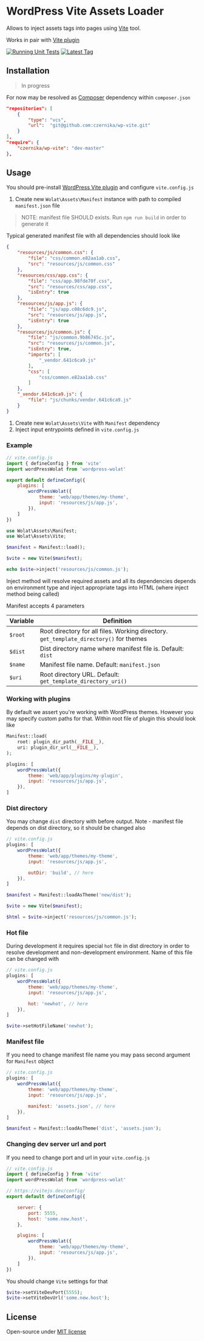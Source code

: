 # WordPress Vite Assets Loader

Allows to inject assets tags into pages using [Vite](https://vitejs.dev/) tool.

Works in pair with [Vite plugin](https://github.com/czernika/wp-vite-plugin)

[![Running Unit Tests](https://github.com/czernika/wp-vite/actions/workflows/tests.yml/badge.svg)](https://github.com/czernika/wp-vite/actions/workflows/tests.yml) [![Latest Tag](https://img.shields.io/github/v/tag/czernika/wp-vite)](https://github.com/czernika/wp-vite/releases)

## Installation

> In progress

For now may be resolved as [Composer](https://getcomposer.org/) dependency within `composer.json`

```json
"repositories": [
    {
        "type": "vcs",
        "url":  "git@github.com:czernika/wp-vite.git"
    }
],
"require": {
    "czernika/wp-vite": "dev-master"
},
```

## Usage

You should pre-install [WordPress Vite plugin](https://github.com/czernika/wp-vite-plugin) and configure `vite.config.js`

1. Create new `Wolat\Assets\Manifest` instance with path to compiled `manifest.json` file

> NOTE: manifest file SHOULD exists. Run `npm run build` in order to generate it

Typical generated manifest file with all dependencies should look like

```json
{
    "resources/js/common.css": {
        "file": "css/common.e82aa1ab.css",
        "src": "resources/js/common.css"
    },
    "resources/css/app.css": {
        "file": "css/app.98fde70f.css",
        "src": "resources/css/app.css",
        "isEntry": true
    },
    "resources/js/app.js": {
        "file": "js/app.c08c6dc9.js",
        "src": "resources/js/app.js",
        "isEntry": true
    },
    "resources/js/common.js": {
        "file": "js/common.9b86745c.js",
        "src": "resources/js/common.js",
        "isEntry": true,
        "imports": [
            "_vendor.641c6ca9.js"
        ],
        "css": [
            "css/common.e82aa1ab.css"
        ]
    },
    "_vendor.641c6ca9.js": {
        "file": "js/chunks/vendor.641c6ca9.js"
    }
}
```

1. Create new `Wolat\Assets\Vite` with `Manifest` dependency
2. Inject input entrypoints defined in `vite.config.js`

### Example

```js
// vite.config.js
import { defineConfig } from 'vite'
import wordPressWolat from 'wordpress-wolat'

export default defineConfig({
	plugins: [
		wordPressWolat({
            theme: 'web/app/themes/my-theme',
            input: 'resources/js/app.js',
        }),
	]
})
```

```php
use Wolat\Assets\Manifest;
use Wolat\Assets\Vite;

$manifest = Manifest::load();

$vite = new Vite($manifest);

echo $vite->inject('resources/js/common.js');
```

Inject method will resolve required assets and all its dependencies depends on environment type and inject appropriate tags into HTML (where inject method being called)

Manifest accepts 4 parameters

| Variable | Definition |
| --- | --- |
| `$root` | Root directory for all files. Working directory. `get_template_directory()` for themes |
| `$dist` | Dist directory name where manifest file is. Default: `dist` |
| `$name` | Manifest file name. Default: `manifest.json` |
| `$uri` | Root directory URL. Default: `get_template_directory_uri()` |

### Working with plugins

By default we assert you're working with WordPress themes. However you may specify custom paths for that. Within root file of plugin this should look like

```php
Manifest::load(
    root: plugin_dir_path(__FILE__),
    uri: plugin_dir_url(__FILE__),
);
```

```js
plugins: [
    wordPressWolat({
        theme: 'web/app/plugins/my-plugin',
        input: 'resources/js/app.js',
    }),
]
```

### Dist directory

You may change `dist` directory with before output. Note - manifest file depends on dist directory, so it should be changed also

```js
// vite.config.js
plugins: [
    wordPressWolat({
        theme: 'web/app/themes/my-theme',
        input: 'resources/js/app.js',

        outDir: 'build', // here
    }),
]
```

```php
$manifest = Manifest::loadAsTheme('new/dist');

$vite = new Vite($manifest);

$html = $vite->inject('resources/js/common.js');
```

### Hot file

During development it requires special `hot` file in dist directory in order to resolve development and non-development environment. Name of this file can be changed with

```js
// vite.config.js
plugins: [
    wordPressWolat({
        theme: 'web/app/themes/my-theme',
        input: 'resources/js/app.js',

        hot: 'newhot', // here
    }),
]
```

```php
$vite->setHotFileName('newhot');
```

### Manifest file

If you need to change manifest file name you may pass second argument for `Manifest` object

```js
// vite.config.js
plugins: [
    wordPressWolat({
        theme: 'web/app/themes/my-theme',
        input: 'resources/js/app.js',

        manifest: 'assets.json', // here
    }),
]
```

```php
$manifest = Manifest::loadAsTheme('dist', 'assets.json');
```

### Changing dev server url and port

If you need to change port and url in your `vite.config.js`

```js
// vite.config.js
import { defineConfig } from 'vite'
import wordPressWolat from 'wordpress-wolat'

// https://vitejs.dev/config/
export default defineConfig({

    server: {
        port: 5555,
        host: 'some.new.host',
    },

	plugins: [
		wordPressWolat({
            theme: 'web/app/themes/my-theme',
            input: 'resources/js/app.js',
        }),
	]
})
```

You should change `Vite` settings for that

```php
$vite->setViteDevPort(5555);
$vite->setViteDevUrl('some.new.host');
```

## License

Open-source under [MIT license](LICENSE.md)